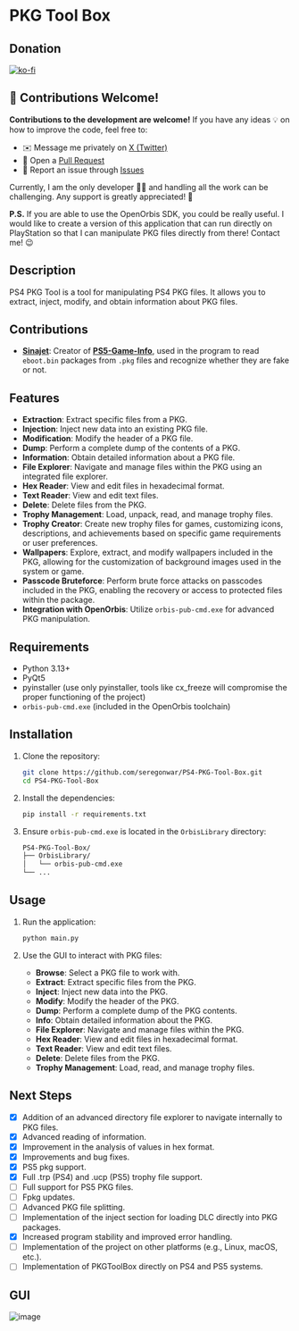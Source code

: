 # PKG Tool Box

## Donation
[![ko-fi](https://ko-fi.com/img/githubbutton_sm.svg)](https://ko-fi.com/seregon)

## 🤝 Contributions Welcome!

**Contributions to the development are welcome!** If you have any ideas 💡 on how to improve the code, feel free to:

- ✉️ Message me privately on [X (Twitter)](https://twitter.com/SeregonWar)
- 🔧 Open a [Pull Request](https://github.com/)
- 🐛 Report an issue through [Issues](https://github.com/)

Currently, I am the only developer 👨‍💻 and handling all the work can be challenging. Any support is greatly appreciated! 🙌

**P.S.** If you are able to use the OpenOrbis SDK, you could be really useful. I would like to create a version of this application that can run directly on PlayStation so that I can manipulate PKG files directly from there! Contact me! 😉

## Description
PS4 PKG Tool is a tool for manipulating PS4 PKG files. It allows you to extract, inject, modify, and obtain information about PKG files.

## Contributions
- **[Sinajet](https://github.com/sinajet/)**: Creator of **[PS5-Game-Info](https://github.com/sinajet/PS5-Game-Info)**, used in the program to read `eboot.bin` packages from `.pkg` files and recognize whether they are fake or not.

## Features
- **Extraction**: Extract specific files from a PKG.
- **Injection**: Inject new data into an existing PKG file.
- **Modification**: Modify the header of a PKG file.
- **Dump**: Perform a complete dump of the contents of a PKG.
- **Information**: Obtain detailed information about a PKG file.
- **File Explorer**: Navigate and manage files within the PKG using an integrated file explorer.
- **Hex Reader**: View and edit files in hexadecimal format.
- **Text Reader**: View and edit text files.
- **Delete**: Delete files from the PKG.
- **Trophy Management**: Load, unpack, read, and manage trophy files.
- **Trophy Creator**: Create new trophy files for games, customizing icons, descriptions, and achievements based on specific game requirements or user preferences.
- **Wallpapers**: Explore, extract, and modify wallpapers included in the PKG, allowing for the customization of background images used in the system or game.
- **Passcode Bruteforce**: Perform brute force attacks on passcodes included in the PKG, enabling the recovery or access to protected files within the package.
- **Integration with OpenOrbis**: Utilize `orbis-pub-cmd.exe` for advanced PKG manipulation.

## Requirements
- Python 3.13+
- PyQt5
- pyinstaller (use only pyinstaller, tools like cx_freeze will compromise the proper functioning of the project)
- `orbis-pub-cmd.exe` (included in the OpenOrbis toolchain)

## Installation
1. Clone the repository:
    ```sh
    git clone https://github.com/seregonwar/PS4-PKG-Tool-Box.git
    cd PS4-PKG-Tool-Box
    ```

2. Install the dependencies:
    ```sh
    pip install -r requirements.txt
    ```

3. Ensure `orbis-pub-cmd.exe` is located in the `OrbisLibrary` directory:
    ```sh
    PS4-PKG-Tool-Box/
    ├── OrbisLibrary/
    │   └── orbis-pub-cmd.exe
    └── ...
    ```

## Usage
1. Run the application:
    ```sh
    python main.py
    ```

2. Use the GUI to interact with PKG files:
    - **Browse**: Select a PKG file to work with.
    - **Extract**: Extract specific files from the PKG.
    - **Inject**: Inject new data into the PKG.
    - **Modify**: Modify the header of the PKG.
    - **Dump**: Perform a complete dump of the PKG contents.
    - **Info**: Obtain detailed information about the PKG.
    - **File Explorer**: Navigate and manage files within the PKG.
    - **Hex Reader**: View and edit files in hexadecimal format.
    - **Text Reader**: View and edit text files.
    - **Delete**: Delete files from the PKG.
    - **Trophy Management**: Load, read, and manage trophy files.

## Next Steps
- [x] Addition of an advanced directory file explorer to navigate internally to PKG files.
- [x] Advanced reading of information.
- [x] Improvement in the analysis of values in hex format.
- [x] Improvements and bug fixes.
- [x] PS5 pkg support.
- [x] Full .trp (PS4) and .ucp (PS5) trophy file support.
- [ ] Full support for PS5 PKG files.
- [ ] Fpkg updates.
- [ ] Advanced PKG file splitting.
- [ ] Implementation of the inject section for loading DLC directly into PKG packages.
- [x] Increased program stability and improved error handling.
- [ ] Implementation of the project on other platforms (e.g., Linux, macOS, etc.).
- [ ] Implementation of PKGToolBox directly on PS4 and PS5 systems.

## GUI

![image](https://github.com/user-attachments/assets/a31614ec-631f-4284-bdcc-144be87fbebe)
